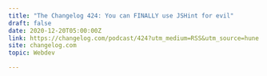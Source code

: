 ```yaml
---
title: "The Changelog 424: You can FINALLY use JSHint for evil"
draft: false
date: 2020-12-20T05:00:00Z
link: https://changelog.com/podcast/424?utm_medium=RSS&utm_source=hune
site: changelog.com
topic: Webdev  

---
```

